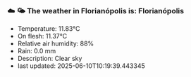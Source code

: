 ### ☁️ 🌤️  The weather in Florianópolis is: Florianópolis

- Temperature: 11.83°C
- On flesh: 11.37°C
- Relative air humidity: 88%
- Rain: 0.0 mm
- Description: Clear sky
- last updated: 2025-06-10T10:19:39.443345

